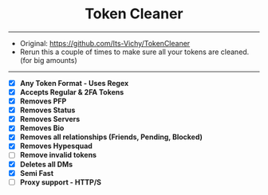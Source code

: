 <h1 align="center">Token Cleaner</h1>

-----

- Original: https://github.com/Its-Vichy/TokenCleaner
- Rerun this a couple of times to make sure all your tokens are cleaned. (for big amounts)

-----

- [X] **Any Token Format - Uses Regex**
- [X] **Accepts Regular & 2FA Tokens**
- [X] **Removes PFP**
- [X] **Removes Status**
- [X] **Removes Servers**
- [X] **Removes Bio**
- [X] **Removes all relationships (Friends, Pending, Blocked)**
- [X] **Removes Hypesquad** 
- [ ] **Remove invalid tokens**
- [X] **Deletes all DMs**
- [X] **Semi Fast**
- [ ] **Proxy support - HTTP/S**

